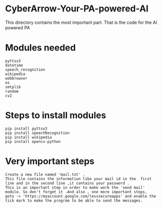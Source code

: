 # CyberArrow-Your-PA-powered-AI
This directory contains the most important part. That is the code for the AI powered PA
# Modules needed
    pyttsx3
    datetime
    speech_recognition 
    wikipedia
    webbrowser
    os
    smtplib
    random
    cv2  
# Steps to install modules 

    pip install pyttsx3 
    pip install speechRecognition
    pip install wikipedia 
    pip install opencv-python
# Very important steps
    Create a new file named 'mail.txt' . 
    This file contains the information like your mail id in the  first line and in the second line ,it contains your password .
    This is an important step in order to make work the 'send mail' module. So don't forget it .And also , one more important steps, 
    goto -> 'https://myaccount.google.com/lesssecureapps' and enable the tick mark to make the program to be able to send the messages.
 
  
 
